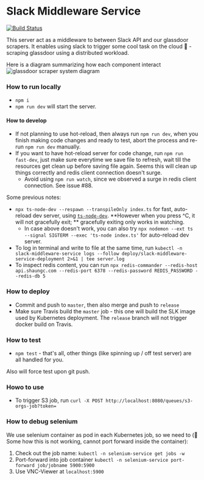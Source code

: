 # Slack Middleware Service

[![Build Status](https://travis-ci.com/rivernews/slack-middleware-server.svg?branch=master)](https://travis-ci.com/rivernews/slack-middleware-server)

This server act as a middleware to between Slack API and our glassdoor scrapers. It enables using slack to trigger some cool task on the cloud 🚀 - scraping glassdoor using a distributed workload.

Here is a diagram summarizing how each component interact
![glassdoor scraper system diagram](https://iriversland2-media.s3.amazonaws.com/editor_uploads/case-studies/2020-11-23-46/glassdoor-scraper-diagram.png)


### How to run locally

- `npm i`
- `npm run dev` will start the server.

#### How to develop
- If not planning to use hot-reload, then always run `npm run dev`, when you finish making code changes and ready to test, abort the process and re-run `npm run dev` manually.
- If you want to have hot-reload server for code change, run `npm run fast-dev`, just make sure everytime we save file to refresh, wait till the resources get clean up before saving file again. Seems this will clean up things correctly and redis client connection doesn't surge.
  - Avoid using `npm run watch`, since we observed a surge in redis client connection. See issue #88.

Some previous notes:
- `npx ts-node-dev --respawn --transpileOnly index.ts` for fast, auto-reload dev server, using [`ts-node-dev`](https://www.npmjs.com/package/ts-node-dev). **However when you press ^C, it will not gracefully exit; ** gracefully exiting only works in watching.
    - In case above doesn't work, you can also try `npx nodemon --ext ts --signal SIGTERM --exec 'ts-node index.ts'` for auto-reload dev server.
- To log in terminal and write to file at the same time, run `kubectl -n slack-middleware-service logs --follow deploy/slack-middleware-service-deployment 2>&1 | tee server.log`
- To inspect redis content, you can run `npx redis-commander --redis-host api.shaungc.com --redis-port 6378 --redis-password REDIS_PASSWORD --redis-db 5`

### How to deploy
- Commit and push to `master`, then also merge and push to `release`
- Make sure Travis build the `master` job - this one will build the SLK image used by Kubernetes deployment. The `release` branch will not trigger docker build on Travis.

### How to test

- `npm test` - that's all, other things (like spinning up / off test server) are all handled for you.

Also will force test upon git push.

### Howo to use

- To trigger S3 job, run `curl -X POST http://localhost:8080/queues/s3-orgs-job?token=`

### How to debug selenium

We use selenium container as pod in each Kubernetes job, so we need to (🛑 Some how this is not working, cannot port forward inside the container):
1. Check out the job name: `kubectl -n selenium-service get jobs -w`
1. Port-forward into job container `kubectl -n selenium-service port-forward job/jobname 5900:5900`
1. Use VNC-Viewer at `localhost:5900`
